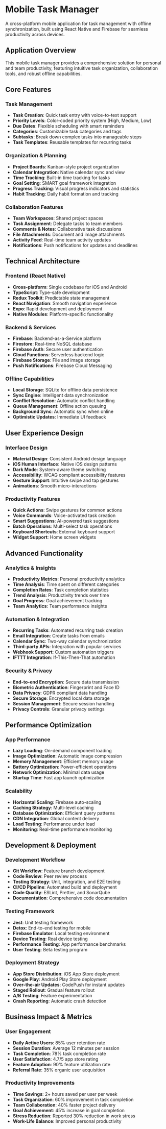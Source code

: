 # Mobile Task Manager

A cross-platform mobile application for task management with offline synchronization, built using React Native and Firebase for seamless productivity across devices.

## Application Overview

This mobile task manager provides a comprehensive solution for personal and team productivity, featuring intuitive task organization, collaboration tools, and robust offline capabilities.

## Core Features

### Task Management
- **Task Creation**: Quick task entry with voice-to-text support
- **Priority Levels**: Color-coded priority system (High, Medium, Low)
- **Due Dates**: Flexible scheduling with smart reminders
- **Categories**: Customizable task categories and tags
- **Subtasks**: Break down complex tasks into manageable steps
- **Task Templates**: Reusable templates for recurring tasks

### Organization & Planning
- **Project Boards**: Kanban-style project organization
- **Calendar Integration**: Native calendar sync and view
- **Time Tracking**: Built-in time tracking for tasks
- **Goal Setting**: SMART goal framework integration
- **Progress Tracking**: Visual progress indicators and statistics
- **Habit Tracking**: Daily habit formation and tracking

### Collaboration Features
- **Team Workspaces**: Shared project spaces
- **Task Assignment**: Delegate tasks to team members
- **Comments & Notes**: Collaborative task discussions
- **File Attachments**: Document and image attachments
- **Activity Feed**: Real-time team activity updates
- **Notifications**: Push notifications for updates and deadlines

## Technical Architecture

### Frontend (React Native)
- **Cross-platform**: Single codebase for iOS and Android
- **TypeScript**: Type-safe development
- **Redux Toolkit**: Predictable state management
- **React Navigation**: Smooth navigation experience
- **Expo**: Rapid development and deployment
- **Native Modules**: Platform-specific functionality

### Backend & Services
- **Firebase**: Backend-as-a-Service platform
- **Firestore**: Real-time NoSQL database
- **Firebase Auth**: Secure user authentication
- **Cloud Functions**: Serverless backend logic
- **Firebase Storage**: File and image storage
- **Push Notifications**: Firebase Cloud Messaging

### Offline Capabilities
- **Local Storage**: SQLite for offline data persistence
- **Sync Engine**: Intelligent data synchronization
- **Conflict Resolution**: Automatic conflict handling
- **Queue Management**: Offline action queuing
- **Background Sync**: Automatic sync when online
- **Optimistic Updates**: Immediate UI feedback

## User Experience Design

### Interface Design
- **Material Design**: Consistent Android design language
- **iOS Human Interface**: Native iOS design patterns
- **Dark Mode**: System-aware theme switching
- **Accessibility**: WCAG compliant accessibility features
- **Gesture Support**: Intuitive swipe and tap gestures
- **Animations**: Smooth micro-interactions

### Productivity Features
- **Quick Actions**: Swipe gestures for common actions
- **Voice Commands**: Voice-activated task creation
- **Smart Suggestions**: AI-powered task suggestions
- **Batch Operations**: Multi-select task operations
- **Keyboard Shortcuts**: External keyboard support
- **Widget Support**: Home screen widgets

## Advanced Functionality

### Analytics & Insights
- **Productivity Metrics**: Personal productivity analytics
- **Time Analysis**: Time spent on different categories
- **Completion Rates**: Task completion statistics
- **Trend Analysis**: Productivity trends over time
- **Goal Progress**: Goal achievement tracking
- **Team Analytics**: Team performance insights

### Automation & Integration
- **Recurring Tasks**: Automated recurring task creation
- **Email Integration**: Create tasks from emails
- **Calendar Sync**: Two-way calendar synchronization
- **Third-party APIs**: Integration with popular services
- **Webhook Support**: Custom automation triggers
- **IFTTT Integration**: If-This-Then-That automation

### Security & Privacy
- **End-to-end Encryption**: Secure data transmission
- **Biometric Authentication**: Fingerprint and Face ID
- **Data Privacy**: GDPR compliant data handling
- **Secure Storage**: Encrypted local data storage
- **Session Management**: Secure session handling
- **Privacy Controls**: Granular privacy settings

## Performance Optimization

### App Performance
- **Lazy Loading**: On-demand component loading
- **Image Optimization**: Automatic image compression
- **Memory Management**: Efficient memory usage
- **Battery Optimization**: Power-efficient operations
- **Network Optimization**: Minimal data usage
- **Startup Time**: Fast app launch optimization

### Scalability
- **Horizontal Scaling**: Firebase auto-scaling
- **Caching Strategy**: Multi-level caching
- **Database Optimization**: Efficient query patterns
- **CDN Integration**: Global content delivery
- **Load Testing**: Performance under load
- **Monitoring**: Real-time performance monitoring

## Development & Deployment

### Development Workflow
- **Git Workflow**: Feature branch development
- **Code Review**: Peer review process
- **Testing Strategy**: Unit, integration, and E2E testing
- **CI/CD Pipeline**: Automated build and deployment
- **Code Quality**: ESLint, Prettier, and SonarQube
- **Documentation**: Comprehensive code documentation

### Testing Framework
- **Jest**: Unit testing framework
- **Detox**: End-to-end testing for mobile
- **Firebase Emulator**: Local testing environment
- **Device Testing**: Real device testing
- **Performance Testing**: App performance benchmarks
- **User Testing**: Beta testing program

### Deployment Strategy
- **App Store Distribution**: iOS App Store deployment
- **Google Play**: Android Play Store deployment
- **Over-the-air Updates**: CodePush for instant updates
- **Staged Rollout**: Gradual feature rollout
- **A/B Testing**: Feature experimentation
- **Crash Reporting**: Automatic crash detection

## Business Impact & Metrics

### User Engagement
- **Daily Active Users**: 85% user retention rate
- **Session Duration**: Average 12 minutes per session
- **Task Completion**: 78% task completion rate
- **User Satisfaction**: 4.7/5 app store rating
- **Feature Adoption**: 90% feature utilization rate
- **Referral Rate**: 35% organic user acquisition

### Productivity Improvements
- **Time Savings**: 2+ hours saved per user per week
- **Task Organization**: 60% improvement in task completion
- **Team Collaboration**: 40% faster project delivery
- **Goal Achievement**: 45% increase in goal completion
- **Stress Reduction**: Reported 30% reduction in work stress
- **Work-Life Balance**: Improved personal productivity